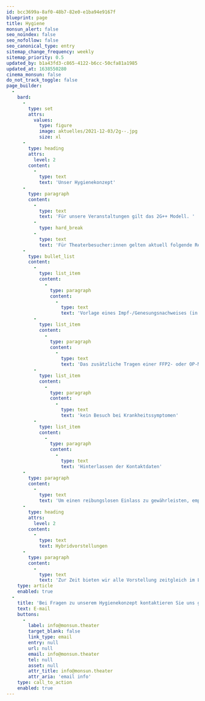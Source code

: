 ```yaml
---
id: bcc3699a-8af0-48b7-82e0-e1ba94e9167f
blueprint: page
title: Hygiene
monsun_alert: false
seo_noindex: false
seo_nofollow: false
seo_canonical_type: entry
sitemap_change_frequency: weekly
sitemap_priority: 0.5
updated_by: b1a43fd3-c865-4122-b6cc-50cfa81a1985
updated_at: 1638550280
cinema_monsun: false
do_not_track_toggle: false
page_builder:
  -
    bard:
      -
        type: set
        attrs:
          values:
            type: figure
            image: aktuelles/2021-12-03/2g--.jpg
            size: xl
      -
        type: heading
        attrs:
          level: 2
        content:
          -
            type: text
            text: 'Unser Hygienekonzept'
      -
        type: paragraph
        content:
          -
            type: text
            text: 'Für unsere Veranstaltungen gilt das 2G++ Modell. '
          -
            type: hard_break
          -
            type: text
            text: 'Für Theaterbesucher:innen gelten aktuell folgende Regelungen:'
      -
        type: bullet_list
        content:
          -
            type: list_item
            content:
              -
                type: paragraph
                content:
                  -
                    type: text
                    text: 'Vorlage eines Impf-/Genesungsnachweises (in Verbindung mit einem Lichtbildausweis)'
          -
            type: list_item
            content:
              -
                type: paragraph
                content:
                  -
                    type: text
                    text: 'Das zusätzliche Tragen einer FFP2- oder OP-Maske im Theater und am Platz ist verpflichtend.'
          -
            type: list_item
            content:
              -
                type: paragraph
                content:
                  -
                    type: text
                    text: 'kein Besuch bei Krankheitssymptomen'
          -
            type: list_item
            content:
              -
                type: paragraph
                content:
                  -
                    type: text
                    text: 'Hinterlassen der Kontaktdaten'
      -
        type: paragraph
        content:
          -
            type: text
            text: 'Um einen reibungslosen Einlass zu gewährleisten, empfehlen wir allen Zuschauer:innen eine halbe Stunde vor Vorstellungsbeginn vor Ort zu sein.'
      -
        type: heading
        attrs:
          level: 2
        content:
          -
            type: text
            text: Hybridvorstellungen
      -
        type: paragraph
        content:
          -
            type: text
            text: 'Zur Zeit bieten wir alle Vorstellung zeitgleich im Livestream an! Mit einem „Online-Ticket“ erhalten Sie via Zoom-Plattform Zugang von Zuhause aus. Unser Ziel dabei ist es, einen gemeinsamen erlebten Theaterabend für das digitale und analoge Publikum zu schaffen.'
    type: article
    enabled: true
  -
    title: 'Bei Fragen zu unserem Hygienekonzept kontaktieren Sie uns gerne:'
    text: E-mail
    buttons:
      -
        label: info@monsun.theater
        target_blank: false
        link_type: email
        entry: null
        url: null
        email: info@monsun.theater
        tel: null
        asset: null
        attr_title: info@monsun.theater
        attr_aria: 'email info'
    type: call_to_action
    enabled: true
---
```

